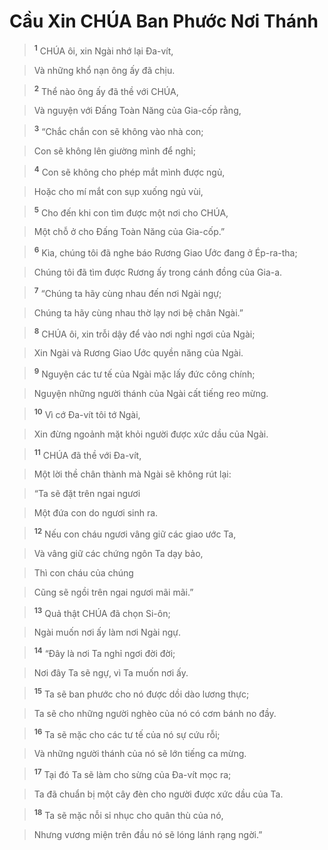 

# Cầu Xin CHÚA Ban Phước Nơi Thánh

> <sup><b>1</b></sup> CHÚA ôi, xin Ngài nhớ lại Đa-vít,
>


> Và những khổ nạn ông ấy đã chịu.
>


> <sup><b>2</b></sup> Thể nào ông ấy đã thề với CHÚA,
>


> Và nguyện với Đấng Toàn Năng của Gia-cốp rằng,
>


> <sup><b>3</b></sup> “Chắc chắn con sẽ không vào nhà con;
>


> Con sẽ không lên giường mình để nghỉ;
>


> <sup><b>4</b></sup> Con sẽ không cho phép mắt mình được ngủ,
>


> Hoặc cho mí mắt con sụp xuống ngủ vùi,
>


> <sup><b>5</b></sup> Cho đến khi con tìm được một nơi cho CHÚA,
>


> Một chỗ ở cho Đấng Toàn Năng của Gia-cốp.”
>


> <sup><b>6</b></sup> Kìa, chúng tôi đã nghe báo Rương Giao Ước đang ở Ép-ra-tha;
>


> Chúng tôi đã tìm được Rương ấy trong cánh đồng của Gia-a.
>


> <sup><b>7</b></sup> “Chúng ta hãy cùng nhau đến nơi Ngài ngự;
>


> Chúng ta hãy cùng nhau thờ lạy nơi bệ chân Ngài.”
>


> <sup><b>8</b></sup> CHÚA ôi, xin trỗi dậy để vào nơi nghỉ ngơi của Ngài;
>


> Xin Ngài và Rương Giao Ước quyền năng của Ngài.
>


> <sup><b>9</b></sup> Nguyện các tư tế của Ngài mặc lấy đức công chính;
>


> Nguyện những người thánh của Ngài cất tiếng reo mừng.
>


> <sup><b>10</b></sup> Vì cớ Đa-vít tôi tớ Ngài,
>


> Xin đừng ngoảnh mặt khỏi người được xức dầu của Ngài.
>


> <sup><b>11</b></sup> CHÚA đã thề với Đa-vít,
>


> Một lời thề chân thành mà Ngài sẽ không rút lại:
>


> “Ta sẽ đặt trên ngai ngươi
>


> Một đứa con do ngươi sinh ra.
>


> <sup><b>12</b></sup> Nếu con cháu ngươi vâng giữ các giao ước Ta,
>


> Và vâng giữ các chứng ngôn Ta dạy bảo,
>


> Thì con cháu của chúng
>


> Cũng sẽ ngồi trên ngai ngươi mãi mãi.”
>


> <sup><b>13</b></sup> Quả thật CHÚA đã chọn Si-ôn;
>


> Ngài muốn nơi ấy làm nơi Ngài ngự.
>


> <sup><b>14</b></sup> “Đây là nơi Ta nghỉ ngơi đời đời;
>


> Nơi đây Ta sẽ ngự, vì Ta muốn nơi ấy.
>


> <sup><b>15</b></sup> Ta sẽ ban phước cho nó được dồi dào lương thực;
>


> Ta sẽ cho những người nghèo của nó có cơm bánh no đầy.
>


> <sup><b>16</b></sup> Ta sẽ mặc cho các tư tế của nó sự cứu rỗi;
>


> Và những người thánh của nó sẽ lớn tiếng ca mừng.
>


> <sup><b>17</b></sup> Tại đó Ta sẽ làm cho sừng của Đa-vít mọc ra;
>


> Ta đã chuẩn bị một cây đèn cho người được xức dầu của Ta.
>


> <sup><b>18</b></sup> Ta sẽ mặc nỗi sỉ nhục cho quân thù của nó,
>


> Nhưng vương miện trên đầu nó sẽ lóng lánh rạng ngời.”
>

